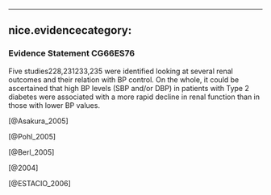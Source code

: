 
---
nice.evidencecategory: 
---

### Evidence Statement CG66ES76
Five studies228,231233,235 were identified looking at several renal outcomes and their relation with BP control. On the whole, it could be ascertained that high BP levels (SBP and/or DBP) in patients with Type 2 diabetes were associated with a more rapid decline in renal function than in those with lower BP values.

[@Asakura_2005]

[@Pohl_2005]

[@Berl_2005]

[@2004]

[@ESTACIO_2006]

